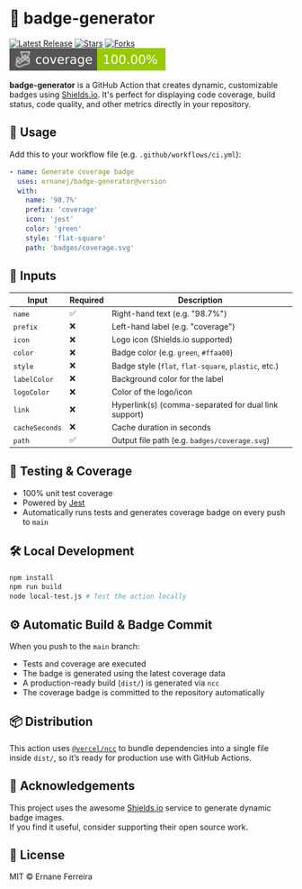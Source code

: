 # 📛 badge-generator

[![Latest Release](https://img.shields.io/github/v/release/ernanej/badge-generator)](https://github.com/ernanej/badge-generator/releases)
[![Stars](https://img.shields.io/github/stars/ernanej/badge-generator?style=social)](https://github.com/ernanej/badge-generator/stargazers)
[![Forks](https://img.shields.io/github/forks/ernanej/badge-generator?style=social)](https://github.com/ernanej/badge-generator/network/members)
![Coverage](badges/coverage.svg)

**badge-generator** is a GitHub Action that creates dynamic, customizable badges using [Shields.io](https://shields.io). It's perfect for displaying code coverage, build status, code quality, and other metrics directly in your repository.

## 🚀 Usage

Add this to your workflow file (e.g. `.github/workflows/ci.yml`):

```yaml
- name: Generate coverage badge
  uses: ernanej/badge-generator@version
  with:
    name: '98.7%'
    prefix: 'coverage'
    icon: 'jest'
    color: 'green'
    style: 'flat-square'
    path: 'badges/coverage.svg'
```

## 🔧 Inputs

| Input          | Required | Description                                          |
| -------------- | -------- | ---------------------------------------------------- |
| `name`         | ✅        | Right-hand text (e.g. "98.7%")                       |
| `prefix`       | ❌        | Left-hand label (e.g. "coverage")                    |
| `icon`         | ❌        | Logo icon (Shields.io supported)                     |
| `color`        | ❌        | Badge color (e.g. `green`, `#ffaa00`)                |
| `style`        | ❌        | Badge style (`flat`, `flat-square`, `plastic`, etc.) |
| `labelColor`   | ❌        | Background color for the label                       |
| `logoColor`    | ❌        | Color of the logo/icon                               |
| `link`         | ❌        | Hyperlink(s) (comma-separated for dual link support) |
| `cacheSeconds` | ❌        | Cache duration in seconds                            |
| `path`         | ✅        | Output file path (e.g. `badges/coverage.svg`)        |

## 🧪 Testing & Coverage

* 100% unit test coverage
* Powered by [Jest](https://jestjs.io/)
* Automatically runs tests and generates coverage badge on every push to `main`

## 🛠️ Local Development

```bash
npm install
npm run build
node local-test.js # Test the action locally
```

## ⚙️ Automatic Build & Badge Commit

When you push to the `main` branch:

* Tests and coverage are executed
* The badge is generated using the latest coverage data
* A production-ready build (`dist/`) is generated via `ncc`
* The coverage badge is committed to the repository automatically

## 📦 Distribution

This action uses [`@vercel/ncc`](https://github.com/vercel/ncc) to bundle dependencies into a single file inside `dist/`, so it’s ready for production use with GitHub Actions.

## 🙏 Acknowledgements

This project uses the awesome [Shields.io](https://shields.io) service to generate dynamic badge images.  
If you find it useful, consider supporting their open source work.

## 📄 License

MIT © Ernane Ferreira
